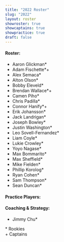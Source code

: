 ```yaml
---
title: "2022 Roster"
slug: "2022"
layout: roster
showroster: true
showcaptains: true
showpractice: true
draft: false
---
```


#### Roster:

- Aaron Glickman*
- Adam Fischette*+
- Alex Semaca*
- Alton Olson*
- Bobby Eleveld*
- Brendan Wallace*+
- Camen Piho*
- Chris Padilla*
- Connor Hanify*+
- Erik Johansson*
- Jack Landrigan*
- Joseph Bowley*
- Justin Washington*
- Leo Sovell-Fernandez*
- Liam Coyle*
- Lukie Crowley*
- Yoyo Nagase*
- Max Bommarito*
- Max Sheffield*
- Mike Fielden*
- Phillip Korolog*
- Ryan Cohen*
- Sam Thompson*
- Sean Duncan*

#### Practice Players:



#### Coaching & Strategy:

- Jimmy Chu*

\* Rookies<!-- this double space breaks the line, don't remove it-->  
\+ Captains
